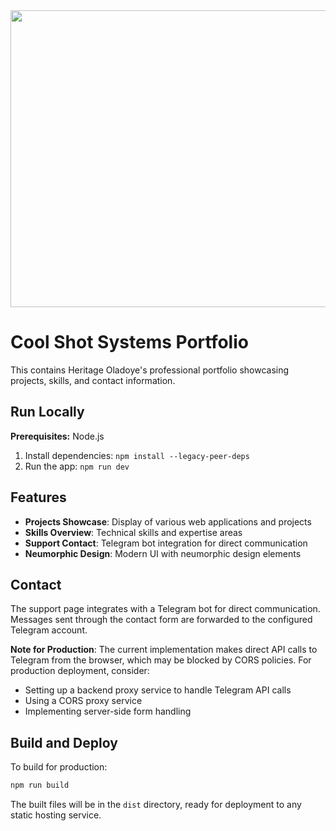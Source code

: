 <div align="center">
<img width="1200" height="475" alt="GHBanner" src="https://github.com/user-attachments/assets/0aa67016-6eaf-458a-adb2-6e31a0763ed6" />
</div>

# Cool Shot Systems Portfolio

This contains Heritage Oladoye's professional portfolio showcasing projects, skills, and contact information.

## Run Locally

**Prerequisites:**  Node.js

1. Install dependencies:
   `npm install --legacy-peer-deps`
2. Run the app:
   `npm run dev`

## Features

- **Projects Showcase**: Display of various web applications and projects
- **Skills Overview**: Technical skills and expertise areas
- **Support Contact**: Telegram bot integration for direct communication
- **Neumorphic Design**: Modern UI with neumorphic design elements

## Contact

The support page integrates with a Telegram bot for direct communication. Messages sent through the contact form are forwarded to the configured Telegram account.

**Note for Production**: The current implementation makes direct API calls to Telegram from the browser, which may be blocked by CORS policies. For production deployment, consider:
- Setting up a backend proxy service to handle Telegram API calls
- Using a CORS proxy service 
- Implementing server-side form handling

## Build and Deploy

To build for production:
```bash
npm run build
```

The built files will be in the `dist` directory, ready for deployment to any static hosting service.
